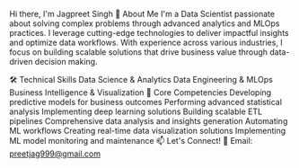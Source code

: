 Hi there, I'm Jagpreet Singh 👋
About Me
I'm a Data Scientist passionate about solving complex problems through advanced analytics and MLOps practices. I leverage cutting-edge technologies to deliver impactful insights and optimize data workflows. With experience across various industries, I focus on building scalable solutions that drive business value through data-driven decision making.

🛠️ Technical Skills
Data Science & Analytics
Data Engineering & MLOps
Business Intelligence & Visualization
🔭 Core Competencies
Developing predictive models for business outcomes
Performing advanced statistical analysis
Implementing deep learning solutions
Building scalable ETL pipelines
Comprehensive data analysis and insights generation
Automating ML workflows
Creating real-time data visualization solutions
Implementing ML model monitoring and maintenance
📫 Let's Connect!
📧 Email: preetjag999@gmail.com
